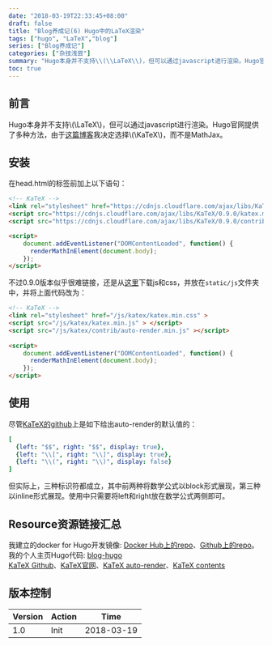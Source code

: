 ```yaml
---
date: "2018-03-19T22:33:45+08:00"
draft: false
title: "Blog养成记(6) Hugo中的LaTeX渲染"
tags: ["hugo", "LaTeX","blog"]
series: ["Blog养成记"]
categories: ["杂技浅尝"]
summary: "Hugo本身并不支持\\(\\LaTeX\\)，但可以通过javascript进行渲染。Hugo官网提供了多种方法，由于这篇博客我决定选择\\(\\KaTeX\\)，而不是MathJax。"
toc: true
---
```


## 前言

Hugo本身并不支持\\(\\LaTeX\\)，但可以通过javascript进行渲染。Hugo官网提供了多种方法，由于[这篇博客](http://nosubstance.me/post/a-great-toolset-for-static-blogging/)我决定选择\\(\\KaTeX\\)，而不是MathJax。



## 安装

在head.html的</head>标签前加上以下语句：

```Html
<!-- KaTeX -->
<link rel="stylesheet" href="https://cdnjs.cloudflare.com/ajax/libs/KaTeX/0.9.0/katex.min.css" integrity="sha384-TEMocfGvRuD1rIAacqrknm5BQZ7W7uWitoih+jMNFXQIbNl16bO8OZmylH/Vi/Ei" crossorigin="anonymous">
<script src="https://cdnjs.cloudflare.com/ajax/libs/KaTeX/0.9.0/katex.min.js" integrity="sha384-jmxIlussZWB7qCuB+PgKG1uLjjxbVVIayPJwi6cG6Zb4YKq0JIw+OMnkkEC7kYCq" crossorigin="anonymous"></script>
<script src="https://cdnjs.cloudflare.com/ajax/libs/KaTeX/0.9.0/contrib/auto-render.min.js" integrity="sha384-IiI65aU9ZYub2MY9zhtKd1H2ps7xxf+eb2YFG9lX6uRqpXCvBTOidPRCXCrQ++Uc" crossorigin="anonymous"></script>

<script>
    document.addEventListener("DOMContentLoaded", function() {
      renderMathInElement(document.body);
    });
</script>
```

不过0.9.0版本似乎很难链接，还是从[这里](https://github.com/Khan/KaTeX/releases)下载js和css，并放在`static/js`文件夹中，并将上面代码改为：

```html
<!-- KaTeX -->
<link rel="stylesheet" href="/js/katex/katex.min.css" >
<script src="/js/katex/katex.min.js" > </script>
<script src="/js/katex/contrib/auto-render.min.js" ></script>
 
<script>
    document.addEventListener("DOMContentLoaded", function() {
      renderMathInElement(document.body);
    });
</script>
```



## 使用

尽管[KaTeX的github](https://github.com/Khan/KaTeX/blob/master/contrib/auto-render/README.md)上是如下给出auto-render的默认值的：

```yaml
[
  {left: "$$", right: "$$", display: true},
  {left: "\\[", right: "\\]", display: true},
  {left: "\\(", right: "\\)", display: false}
]
```

但实际上，三种标识符都成立，其中前两种将数学公式以block形式展现，第三种以inline形式展现。使用中只需要将left和right放在数学公式两侧即可。

## Resource资源链接汇总

我建立的docker for Hugo开发镜像:  [Docker Hub上的repo](https://hub.docker.com/r/orianna/hugo-docker-dev/)、[Github上的repo](https://github.com/orianna-zzo/hugo-docker-dev)。  
我的个人主页Hugo代码:  [blog-hugo](https://github.com/orianna-zzo/blog-hugo)  
[KaTeX Github](https://github.com/Khan/KaTeX)、[KaTeX官网](https://khan.github.io/KaTeX/)、[KaTeX auto-render](https://github.com/Khan/KaTeX/blob/master/contrib/auto-render/README.md)、[KaTeX contents](https://khan.github.io/KaTeX/function-support.html#top)

## 版本控制

| Version | Action | Time       |
| ------- | ------ | ---------- |
| 1.0     | Init   | 2018-03-19 |
